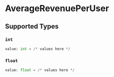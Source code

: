 # AverageRevenuePerUser


## Supported Types

### `int`

```python
value: int = /* values here */
```

### `float`

```python
value: float = /* values here */
```

